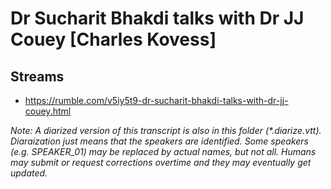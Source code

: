 # Dr Sucharit Bhakdi talks with Dr JJ Couey [Charles Kovess]

## Streams
- https://rumble.com/v5iy5t9-dr-sucharit-bhakdi-talks-with-dr-jj-couey.html

_Note: A diarized version of this transcript is also in this folder (\*.diarize.vtt). Diaraization just means that the speakers are identified. Some speakers (e.g. SPEAKER_01) may be replaced by actual names, but not all. Humans may submit or request corrections overtime and they may eventually get updated._

